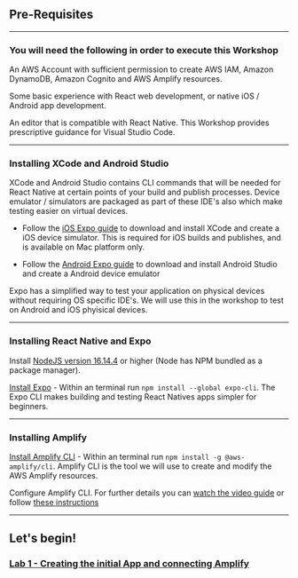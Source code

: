 ## Pre-Requisites

---

### You will need the following in order to execute this Workshop

An AWS Account with sufficient permission to create AWS IAM, Amazon DynamoDB, Amazon Cognito and AWS Amplify resources.

Some basic experience with React web development, or native iOS / Android app development.

An editor that is compatible with React Native. This Workshop provides prescriptive guidance for Visual Studio Code. 

---

### Installing XCode and Android Studio
XCode and Android Studio contains CLI commands that will be needed for React Native at certain points of your build and publish processes. Device emulator / simulators are packaged as part of these IDE's also which make testing easier on virtual devices.

* Follow the [iOS Expo guide](https://docs.expo.dev/workflow/ios-simulator/) to download and install XCode and create a iOS device simulator. This is required for iOS builds and publishes, and is available on Mac platform only.

* Follow the [Android Expo guide](https://docs.expo.dev/workflow/android-studio-emulator/) to download and install Android Studio and create a Android device emulator

Expo has a simplified way to test your application on physical devices without requiring OS specific IDE's. We will use this in the workshop to test on Android and iOS phyisical devices.

---

### Installing React Native and Expo
Install [NodeJS version 16.14.4](https://nodejs.org/en/download/) or higher (Node has NPM bundled as a package manager). 

[Install Expo](https://docs.expo.dev/get-started/installation/) - Within an terminal run ```npm install --global expo-cli```. The Expo CLI makes building and testing React Natives apps simpler for beginners.

---

### Installing Amplify
[Install Amplify CLI](https://docs.amplify.aws/cli/start/install) - Within an terminal run ```npm install -g @aws-amplify/cli```. Amplify CLI is the tool we will use to create and modify the AWS Amplify resources.

Configure Amplify CLI. For further details you can [watch the video guide](https://docs.amplify.aws/cli/start/install#option-1-watch-the-video-guide) or follow [these instructions](https://docs.amplify.aws/cli/start/install#option-2-follow-the-instructions)

---

## Let's begin!
### [Lab 1 - Creating the initial App and connecting Amplify](../01-start/README.md)